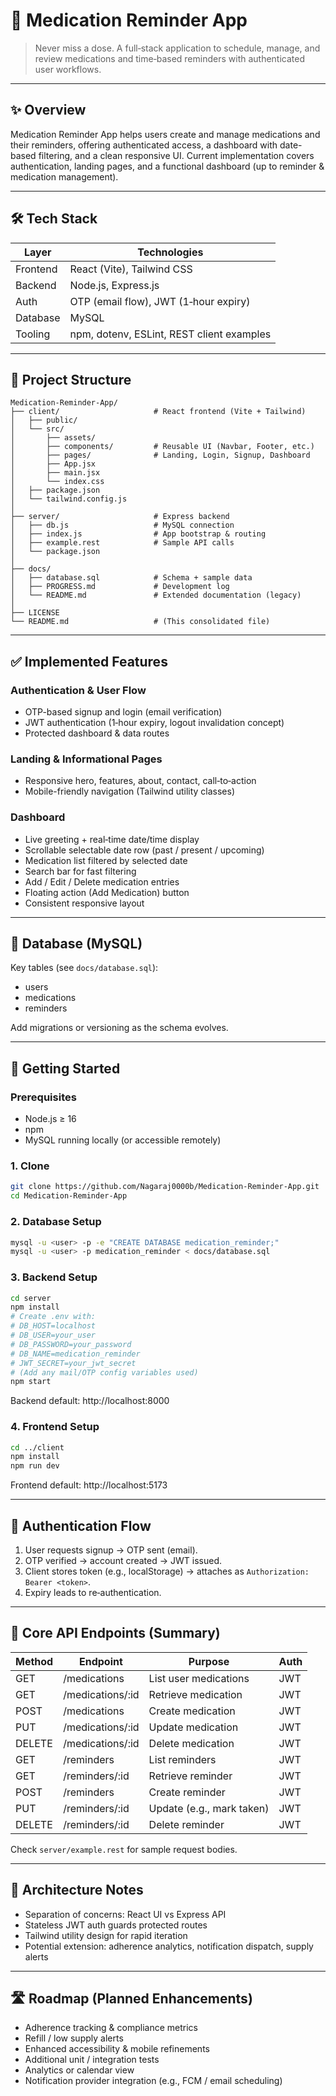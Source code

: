 # 💊 Medication Reminder App

> Never miss a dose. A full‑stack application to schedule, manage, and review medications and time‑based reminders with authenticated user workflows.

---

## ✨ Overview
Medication Reminder App helps users create and manage medications and their reminders, offering authenticated access, a dashboard with date-based filtering, and a clean responsive UI. Current implementation covers authentication, landing pages, and a functional dashboard (up to reminder & medication management).

---

## 🛠 Tech Stack

| Layer      | Technologies |
|----------- |-------------|
| Frontend   | React (Vite), Tailwind CSS |
| Backend    | Node.js, Express.js |
| Auth       | OTP (email flow), JWT (1‑hour expiry) |
| Database   | MySQL |
| Tooling    | npm, dotenv, ESLint, REST client examples |

---

## 📂 Project Structure
```
Medication-Reminder-App/
├── client/                     # React frontend (Vite + Tailwind)
│   ├── public/
│   └── src/
│       ├── assets/
│       ├── components/         # Reusable UI (Navbar, Footer, etc.)
│       ├── pages/              # Landing, Login, Signup, Dashboard
│       ├── App.jsx
│       ├── main.jsx
│       └── index.css
│   ├── package.json
│   └── tailwind.config.js
│
├── server/                     # Express backend
│   ├── db.js                   # MySQL connection
│   ├── index.js                # App bootstrap & routing
│   ├── example.rest            # Sample API calls
│   └── package.json
│
├── docs/
│   ├── database.sql            # Schema + sample data
│   ├── PROGRESS.md             # Development log
│   └── README.md               # Extended documentation (legacy)
│
├── LICENSE
└── README.md                   # (This consolidated file)
```

---

## ✅ Implemented Features

### Authentication & User Flow
- OTP-based signup and login (email verification)
- JWT authentication (1‑hour expiry, logout invalidation concept)
- Protected dashboard & data routes

### Landing & Informational Pages
- Responsive hero, features, about, contact, call‑to‑action
- Mobile-friendly navigation (Tailwind utility classes)

### Dashboard
- Live greeting + real‑time date/time display
- Scrollable selectable date row (past / present / upcoming)
- Medication list filtered by selected date
- Search bar for fast filtering
- Add / Edit / Delete medication entries
- Floating action (Add Medication) button
- Consistent responsive layout

---

## 🧾 Database (MySQL)
Key tables (see `docs/database.sql`):
- users
- medications
- reminders

Add migrations or versioning as the schema evolves.

---

## 🚀 Getting Started

### Prerequisites
- Node.js ≥ 16
- npm
- MySQL running locally (or accessible remotely)

### 1. Clone
```bash
git clone https://github.com/Nagaraj0000b/Medication-Reminder-App.git
cd Medication-Reminder-App
```

### 2. Database Setup
```bash
mysql -u <user> -p -e "CREATE DATABASE medication_reminder;"
mysql -u <user> -p medication_reminder < docs/database.sql
```

### 3. Backend Setup
```bash
cd server
npm install
# Create .env with:
# DB_HOST=localhost
# DB_USER=your_user
# DB_PASSWORD=your_password
# DB_NAME=medication_reminder
# JWT_SECRET=your_jwt_secret
# (Add any mail/OTP config variables used)
npm start
```
Backend default: http://localhost:8000

### 4. Frontend Setup
```bash
cd ../client
npm install
npm run dev
```
Frontend default: http://localhost:5173

---

## 🔐 Authentication Flow
1. User requests signup → OTP sent (email).
2. OTP verified → account created → JWT issued.
3. Client stores token (e.g., localStorage) → attaches as `Authorization: Bearer <token>`.
4. Expiry leads to re‑authentication.

---

## 📡 Core API Endpoints (Summary)

| Method | Endpoint              | Purpose                       | Auth |
|--------|-----------------------|-------------------------------|------|
| GET    | /medications          | List user medications         | JWT  |
| GET    | /medications/:id      | Retrieve medication           | JWT  |
| POST   | /medications          | Create medication             | JWT  |
| PUT    | /medications/:id      | Update medication             | JWT  |
| DELETE | /medications/:id      | Delete medication             | JWT  |
| GET    | /reminders            | List reminders                | JWT  |
| GET    | /reminders/:id        | Retrieve reminder             | JWT  |
| POST   | /reminders            | Create reminder               | JWT  |
| PUT    | /reminders/:id        | Update (e.g., mark taken)     | JWT  |
| DELETE | /reminders/:id        | Delete reminder               | JWT  |

Check `server/example.rest` for sample request bodies.

---

## 🧱 Architecture Notes
- Separation of concerns: React UI vs Express API
- Stateless JWT auth guards protected routes
- Tailwind utility design for rapid iteration
- Potential extension: adherence analytics, notification dispatch, supply alerts

---

## 🛣 Roadmap (Planned Enhancements)
- Adherence tracking & compliance metrics
- Refill / low supply alerts
- Enhanced accessibility & mobile refinements
- Additional unit / integration tests
- Analytics or calendar view
- Notification provider integration (e.g., FCM / email scheduling)

